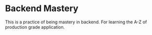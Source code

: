 # Backend Mastery

This is a practice of being mastery in backend. For learning the A-Z of production grade application.
